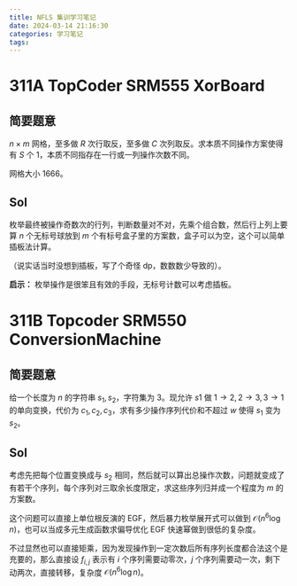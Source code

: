 ```yaml
---
title: NFLS 集训学习笔记
date: 2024-03-14 21:16:30
categories: 学习笔记
tags:
---
```

# 311A TopCoder SRM555 XorBoard

## 简要题意

$n\times m$ 网格，至多做 $R$ 次行取反，至多做 $C$ 次列取反。求本质不同操作方案使得有 $S$ 个 $1$，本质不同指存在一行或一列操作次数不同。

网格大小 $1666$。

## Sol
枚举最终被操作奇数次的行列，判断数量对不对，先乘个组合数，然后行上列上要算 $n$ 个无标号球放到 $m$ 个有标号盒子里的方案数，盒子可以为空，这个可以简单插板法计算。

（说实话当时没想到插板，写了个奇怪 dp，数数数少导致的）。

**启示：** 枚举操作是很笨且有效的手段，无标号计数可以考虑插板。
# 311B Topcoder SRM550 ConversionMachine

## 简要题意
给一个长度为 $n$ 的字符串 $s_1,s_2$，字符集为 $3$。现允许 $s1$ 做 $1\to 2,2\to 3,3\to 1$ 的单向变换，代价为 $c_1,c_2,c_3$，求有多少操作序列代价和不超过 $w$ 使得 $s_1$ 变为 $s_2$。

## Sol
考虑先把每个位置变换成与 $s_2$ 相同，然后就可以算出总操作次数，问题就变成了有若干个序列，每个序列对三取余长度限定，求这些序列归并成一个程度为 $m$ 的方案数。

这个问题可以直接上单位根反演的 EGF，然后暴力枚举展开式可以做到 $\mathcal{O}(n^6\log n)$，也可以当成多元生成函数求偏导优化 EGF 快速幂做到很低的复杂度。

不过显然也可以直接矩乘，因为发现操作到一定次数后所有序列长度都合法这个是充要的，那么直接设 $f_{i,j}$ 表示有 $i$ 个序列需要动零次，$j$ 个序列需要动一次，剩下动两次，直接转移，复杂度 $\mathcal{O}(n^6\log n)$。